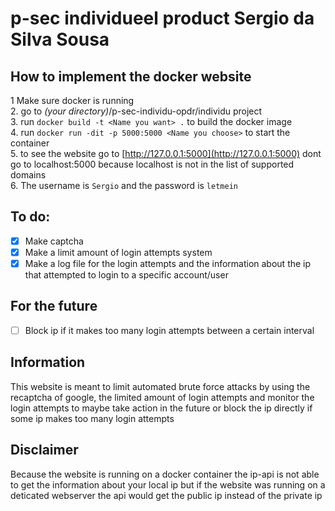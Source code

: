# p-sec individueel product Sergio da Silva Sousa 

## How to implement the docker website
1 Make sure docker is running<br>
2. go to *(your directory)*/p-sec-individu-opdr/individu project<br>
3. run ```docker build -t <Name you want> .``` to build the docker image<br>
4. run ```docker run -dit -p 5000:5000 <Name you choose>``` to start the container<br>
5. to see the website go to [http://127.0.0.1:5000](http://127.0.0.1:5000) dont go to localhost:5000 because localhost is not in the list of supported domains<br>
6. The username is ```Sergio``` and the password is ```letmein```
## To do:
- [x] Make captcha
- [x] Make a limit amount of login attempts system
- [x] Make a log file for the login attempts and the information about the ip that attempted to login to a specific account/user
## For the future
- [ ] Block ip if it makes too many login attempts between a certain interval

## Information
 This website is meant to limit automated brute force attacks by using the recaptcha of google, the limited amount of login attempts and monitor the login attempts to maybe take action in the future or block the ip directly if some ip makes too many login attempts
 
## Disclaimer
Because the website is running on a docker container the ip-api is not able to get the information about your local ip but if the website was running on a deticated webserver the api would get the public ip instead of the private ip
